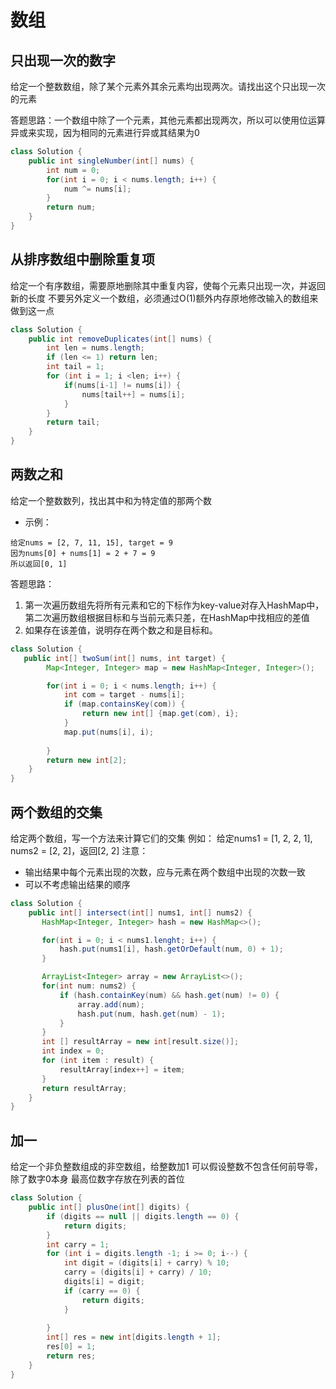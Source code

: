 # 数组

## 只出现一次的数字
给定一个整数数组，除了某个元素外其余元素均出现两次。请找出这个只出现一次的元素

答题思路：一个数组中除了一个元素，其他元素都出现两次，所以可以使用位运算异或来实现，因为相同的元素进行异或其结果为0

```java
class Solution {
    public int singleNumber(int[] nums) {
        int num = 0;
        for(int i = 0; i < nums.length; i++) {
            num ^= nums[i];
        }
        return num;
    }
}
```

## 从排序数组中删除重复项
给定一个有序数组，需要原地删除其中重复内容，使每个元素只出现一次，并返回新的长度
不要另外定义一个数组，必须通过O(1)额外内存原地修改输入的数组来做到这一点

```java
class Solution {
    public int removeDuplicates(int[] nums) {
        int len = nums.length;
        if (len <= 1) return len;
        int tail = 1;
        for (int i = 1; i <len; i++) {
            if(nums[i-1] != nums[i]) {
                nums[tail++] = nums[i];
            }
        }
        return tail;
    }
}
```

## 两数之和
给定一个整数数列，找出其中和为特定值的那两个数
- 示例：
```
给定nums = [2, 7, 11, 15], target = 9
因为nums[0] + nums[1] = 2 + 7 = 9
所以返回[0, 1]
```

答题思路：
1. 第一次遍历数组先将所有元素和它的下标作为key-value对存入HashMap中，第二次遍历数组根据目标和与当前元素只差，在HashMap中找相应的差值
2. 如果存在该差值，说明存在两个数之和是目标和。

```java
class Solution {
   public int[] twoSum(int[] nums, int target) {
        Map<Integer, Integer> map = new HashMap<Integer, Integer>();

        for(int i = 0; i < nums.length; i++) {
            int com = target - nums[i];
            if (map.containsKey(com)) {
                return new int[] {map.get(com), i};
            }
            map.put(nums[i], i);
            
        }
        return new int[2];
    }
}
```
## 两个数组的交集
给定两个数组，写一个方法来计算它们的交集
例如：
给定nums1 = [1, 2, 2, 1], nums2 = [2, 2]，返回[2, 2]
注意：
- 输出结果中每个元素出现的次数，应与元素在两个数组中出现的次数一致
- 可以不考虑输出结果的顺序
```java
class Solution {
    public int[] intersect(int[] nums1, int[] nums2) {
       HashMap<Integer, Integer> hash = new HashMap<>();

       for(int i = 0; i < nums1.lenght; i++) {
           hash.put(nums1[i], hash.getOrDefault(num, 0) + 1);
       }

       ArrayList<Integer> array = new ArrayList<>();
       for(int num: nums2) {
           if (hash.containKey(num) && hash.get(num) != 0) {
               array.add(num);
               hash.put(num, hash.get(num) - 1);
           }
       }
       int [] resultArray = new int[result.size()];
       int index = 0;
       for (int item : result) {
           resultArray[index++] = item;
       }
       return resultArray;
    }
}
```

## 加一
给定一个非负整数组成的非空数组，给整数加1
可以假设整数不包含任何前导零，除了数字0本身
最高位数字存放在列表的首位

```java
class Solution {
    public int[] plusOne(int[] digits) {
        if (digits == null || digits.length == 0) {
            return digits;
        }
        int carry = 1;
        for (int i = digits.length -1; i >= 0; i--) {
            int digit = (digits[i] + carry) % 10;
            carry = (digits[i] + carry) / 10;
            digits[i] = digit;
            if (carry == 0) {
                return digits;
            }
            
        }
        int[] res = new int[digits.length + 1];
        res[0] = 1;
        return res;
    }
}
```

